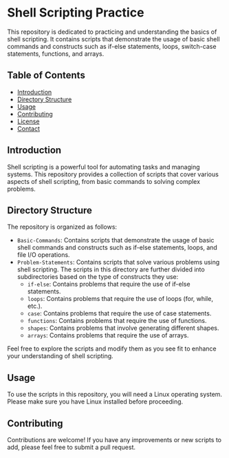 # Shell Scripting Practice

This repository is dedicated to practicing and understanding the basics of shell scripting. It contains scripts that demonstrate the usage of basic shell commands and constructs such as if-else statements, loops, switch-case statements, functions, and arrays.

## Table of Contents

- [Introduction](#introduction)
- [Directory Structure](#directory-structure)
- [Usage](#usage)
- [Contributing](#contributing)
- [License](#license)
- [Contact](#contact)

## Introduction

Shell scripting is a powerful tool for automating tasks and managing systems. This repository provides a collection of scripts that cover various aspects of shell scripting, from basic commands to solving complex problems.

## Directory Structure

The repository is organized as follows:

- `Basic-Commands`: Contains scripts that demonstrate the usage of basic shell commands and constructs such as if-else statements, loops, and file I/O operations.
- `Problem-Statements`: Contains scripts that solve various problems using shell scripting. The scripts in this directory are further divided into subdirectories based on the type of constructs they use:
    - `if-else`: Contains problems that require the use of if-else statements.
    - `loops`: Contains problems that require the use of loops (for, while, etc.).
    - `case`: Contains problems that require the use of case statements.
    - `functions`: Contains problems that require the use of functions.
    - `shapes`: Contains problems that involve generating different shapes.
    - `arrays`: Contains problems that require the use of arrays.

Feel free to explore the scripts and modify them as you see fit to enhance your understanding of shell scripting.

## Usage

To use the scripts in this repository, you will need a Linux operating system. Please make sure you have Linux installed before proceeding.

## Contributing

Contributions are welcome! If you have any improvements or new scripts to add, please feel free to submit a pull request.
